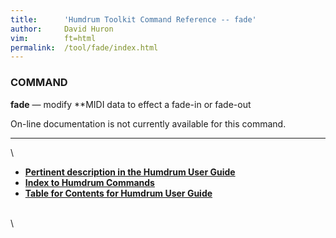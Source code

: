 ```yaml
---
title:		'Humdrum Toolkit Command Reference -- fade'
author:		David Huron
vim:		ft=html
permalink:	/tool/fade/index.html
---
```


### COMMAND

**fade** &mdash; modify \*\*MIDI data to effect a fade-in or fade-out

On-line documentation is not currently available for this command.

------------------------------------------------------------------------

\

-   [**Pertinent description in the Humdrum User
    Guide**](../guide34.html#Interval_Vectors_Using_the_iv_Command)
-   [**Index to Humdrum Commands**](../commands.toc.html)
-   [**Table for Contents for Humdrum User Guide**](../guide.toc.html)

\
\
